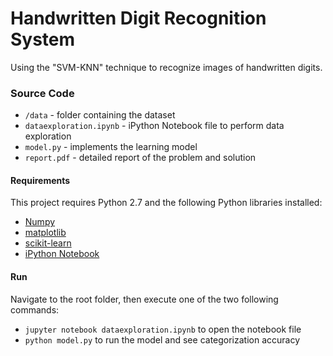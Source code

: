 # Handwritten Digit Recognition System
Using the "SVM-KNN" technique to recognize images of handwritten digits.

### Source Code
- `/data` - folder containing the dataset
- `dataexploration.ipynb` - iPython Notebook file to perform data exploration
- `model.py` - implements the learning model
- `report.pdf` - detailed report of the problem and solution

#### Requirements
This project requires Python 2.7 and the following Python libraries installed:
- [Numpy](http://www.numpy.org/)
- [matplotlib](http://matplotlib.org/)
- [scikit-learn](http://scikit-learn.org/stable/)
- [iPython Notebook](http://ipython.org/notebook.html)

#### Run
Navigate to the root folder, then execute one of the two following commands:
- `jupyter notebook dataexploration.ipynb` to open the notebook file
- `python model.py` to run the model and see categorization accuracy
